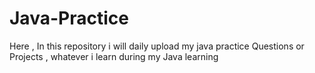 # Java-Practice
Here , In this repository i will daily upload my java practice Questions or Projects , whatever i learn during my Java learning
